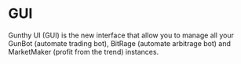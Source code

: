 # GUI
Gunthy UI (GUI) is the new interface that allow you to manage all your GunBot (automate trading bot), BitRage (automate arbitrage bot) and MarketMaker (profit from the trend) instances.
